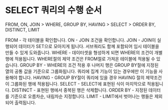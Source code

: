 # SELECT 쿼리의 수행 순서

FROM, ON, JOIN > WHERE, GROUP BY, HAVING > SELECT > ORDER BY, DISTINCT, LIMIT

FROM - 각 테이블을 확인합니다.
ON - JOIN 조건을 확인합니다.
JOIN - JOIN이 실행되어 데이터가 SET으로 모아지게 됩니다. 서브쿼리도 함께 포함되어 임시 테이블을 만들 수 있게 도와줍니다.
WHERE - 데이터셋을 형성하게 되면 WHERE의 조건이 개별 행에 적용됩니다. WHERE절의 제약 조건은 FROM절로 가져온 테이블에 적용될 수 있습니다.
GROUP BY - WHERE의 조건 적용 후 나머지 행은 GROUP BY절에 지정된 열의 공통 값을 기준으로 그룹화됩니다. 쿼리에 집계 기능이 있는 경우에만 이 기능을 사용해야 합니다.
HAVING - GROUP BY절이 쿼리에 있을 경우 HAVING 절의 제약조건이 그룹화된 행에 적용됩니다.
SELECT - SELECT에 표현된 식이 마지막으로 적용됩니다.
DISTINCT - 표현된 행에서 중복된 행은 삭제합니다.
ORDER BY - 지정된 데이터를 기준으로 오름차순, 내림차순 지정합니다.
LIMIT - LIMIT에서 벗어나는 행들은 제외되어 출력됩니다.